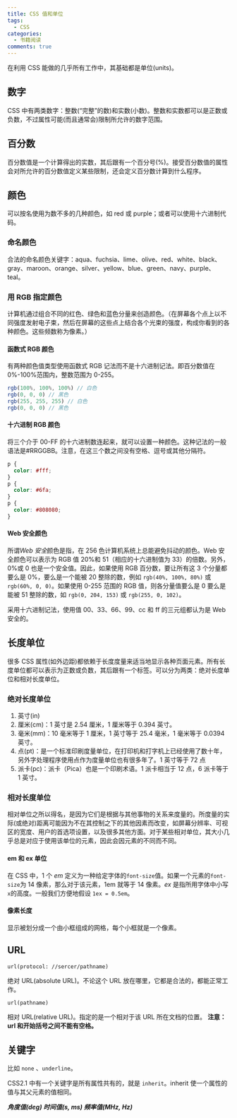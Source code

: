 ```yaml
---
title: CSS 值和单位
tags:
  - CSS
categories:
  - 书籍阅读
comments: true
---
```


在利用 CSS 能做的几乎所有工作中，其基础都是单位(units)。

## 数字

CSS 中有两类数字：整数(“完整”的数)和实数(小数)。整数和实数都可以是正数或负数，不过属性可能(而且通常会)限制所允许的数字范围。

<!--more-->

## 百分数

百分数值是一个计算得出的实数，其后跟有一个百分号(%)。接受百分数值的属性会对所允许的百分数值定义某些限制，还会定义百分数计算到什么程序。

## 颜色

可以按名使用为数不多的几种颜色，如 red 或 purple；或者可以使用十六进制代码。

### 命名颜色

合法的命名颜色关键字：aqua、fuchsia、lime、olive、red、white、black、gray、maroon、orange、silver、yellow、blue、green、navy、purple、teal。

### 用 RGB 指定颜色

计算机通过组合不同的红色、绿色和蓝色分量来创造颜色。（在屏幕各个点上以不同强度发射电子束，然后在屏幕的这些点上结合各个光束的强度，构成你看到的各种颜色。这些频数称为像素。）

#### 函数式 RGB 颜色

有两种颜色值类型使用函数式 RGB 记法而不是十六进制记法。即百分数值在 0%-100%范围内，整数范围为 0-255。

```js
rgb(100%, 100%, 100%) // 白色
rgb(0, 0, 0) // 黑色
rgb(255, 255, 255) // 白色
rgb(0, 0, 0) // 黑色
```

#### 十六进制 RGB 颜色

将三个介于 00-FF 的十六进制数连起来，就可以设置一种颜色。这种记法的一般语法是#RRGGBB。注意，在这三个数之间没有空格、逗号或其他分隔符。

```css
p {
  color: #fff;
}
p {
  color: #6fa;
}
p {
  color: #808080;
}
```

#### Web 安全颜色

所谓*Web 安全*颜色是指，在 256 色计算机系统上总能避免抖动的颜色。Web 安全颜色可以表示为 RGB 值 20%和 51（相应的十六进制值为 33）的倍数。另外，0%或 0 也是一个安全值。因此，如果使用 RGB 百分数，要让所有这 3 个分量都要么是 0%，要么是一个能被 20 整除的数，例如 `rgb(40%, 100%, 80%)` 或 `rgb(60%, 0, 0)`。如果使用 0-255 范围的 RGB 值，则各分量值要么是 0 要么是能被 51 整除的数，如 `rgb(0, 204, 153)` 或 `rgb(255, 0, 102)`。

采用十六进制记法，使用值 00、33、66、99、cc 和 ff 的三元组都认为是 Web 安全的。

## 长度单位

很多 CSS 属性(如外边距)都依赖于长度度量来适当地显示各种页面元素。所有长度单位都可以表示为正数或负数，其后跟有一个标签。可以分为两类：绝对长度单位和相对长度单位。

### 绝对长度单位

1. 英寸(in)
2. 厘米(cm)：1 英寸是 2.54 厘米，1 厘米等于 0.394 英寸。
3. 毫米(mm)：10 毫米等于 1 厘米，1 英寸等于 25.4 毫米，1 毫米等于 0.0394 英寸。
4. 点(pt)：是一个标准印刷度量单位，在打印机和打字机上已经使用了数十年，另外字处理程序使用点作为度量单位也有很多年了。1 英寸等于 72 点
5. 派卡(pc)：派卡（Pica）也是一个印刷术语。1 派卡相当于 12 点，6 派卡等于 1 英寸。

### 相对长度单位

相对单位之所以得名，是因为它们是根据与其他事物的关系来度量的。所度量的实际(或绝对)距离可能因为不在其控制之下的其他因素而改变，如屏幕分辨率、可视区的宽度、用户的首选项设置，以及很多其他方面。对于某些相对单位，其大小几乎总是对应于使用该单位的元素，因此会因元素的不同而不同。

#### em 和 ex 单位

在 CSS 中，1 个 _em_ 定义为一种给定字体的`font-size`值。如果一个元素的`font-size`为 14 像素，那么对于该元素，1em 就等于 14 像素。_ex_ 是指所用字体中小写`x`的高度。一般我们方便地假设 `1ex = 0.5em`。

#### 像素长度

显示被划分成一个由小框组成的网格，每个小框就是一个像素。

## URL

`url(protocol: //sercer/pathname)`

绝对 URL(absolute URL)。不论这个 URL 放在哪里，它都是合法的，都能正常工作。

`url(pathname)`

相对 URL(relative URL)。指定的是一个相对于该 URL 所在文档的位置。
**注意：url 和开始括号之间不能有空格。**

## 关键字

比如 `none` 、`underline`。

CSS2.1 中有一个关键字是所有属性共有的，就是 `inherit`。inherit 使一个属性的值与其父元素的值相同。

**_角度值(deg) 时间值(s, ms) 频率值(MHz, Hz)_**

